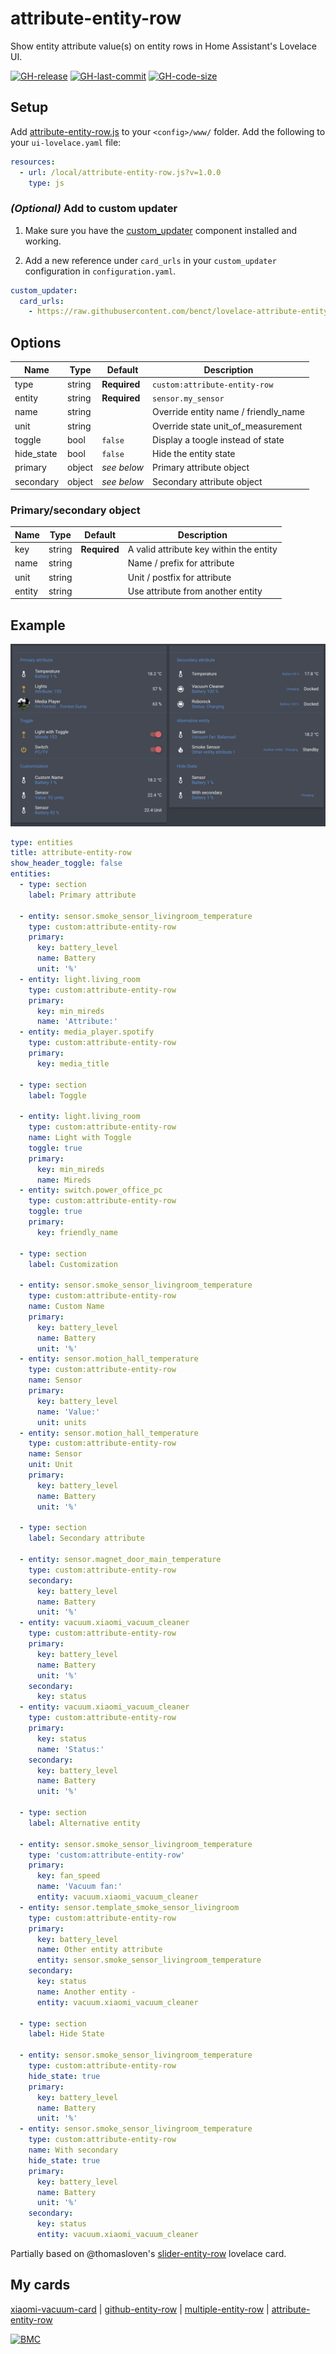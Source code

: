 # attribute-entity-row
Show entity attribute value(s) on entity rows in Home Assistant's Lovelace UI.

[![GH-release](https://img.shields.io/badge/version-1.0.0-red.svg?style=flat-square)](https://raw.githubusercontent.com/benct/lovelace-attribute-entity-row/master/attribute-entity-row.js)
[![GH-last-commit](https://img.shields.io/github/last-commit/benct/lovelace-attribute-entity-row.svg?style=flat-square)](https://github.com/benct/lovelace-attribute-entity-row/commits/master)
[![GH-code-size](https://img.shields.io/github/languages/code-size/benct/lovelace-attribute-entity-row.svg?style=flat-square)](https://github.com/benct/lovelace-attribute-entity-row)

## Setup

Add [attribute-entity-row.js](https://raw.githubusercontent.com/benct/lovelace-attribute-entity-row/master/attribute-entity-row.js) to your `<config>/www/` folder. Add the following to your `ui-lovelace.yaml` file:

```yaml
resources:
  - url: /local/attribute-entity-row.js?v=1.0.0
    type: js
```

### *(Optional)* Add to custom updater

1. Make sure you have the [custom_updater](https://github.com/custom-components/custom_updater) component installed and working.

2. Add a new reference under `card_urls` in your `custom_updater` configuration in `configuration.yaml`.

```yaml
custom_updater:
  card_urls:
    - https://raw.githubusercontent.com/benct/lovelace-attribute-entity-row/master/tracker.json
```

## Options

| Name | Type | Default | Description
| ---- | ---- | ------- | -----------
| type | string | **Required** | `custom:attribute-entity-row`
| entity | string | **Required** | `sensor.my_sensor`
| name | string | | Override entity name / friendly_name
| unit | string | | Override state unit_of_measurement
| toggle | bool | `false` | Display a toogle instead of state
| hide_state | bool | `false` | Hide the entity state
| primary | object | *see below* | Primary attribute object
| secondary | object | *see below* | Secondary attribute object

### Primary/secondary object

| Name | Type | Default | Description
| ---- | ---- | ------- | -----------
| key  | string | **Required** | A valid attribute key within the entity
| name | string | | Name / prefix for attribute
| unit | string | | Unit / postfix for attribute
| entity | string | | Use attribute from another entity

## Example

![attribute-entity-row](https://raw.githubusercontent.com/benct/lovelace-attribute-entity-row/master/example.png)

```yaml
type: entities
title: attribute-entity-row
show_header_toggle: false
entities:
  - type: section
    label: Primary attribute

  - entity: sensor.smoke_sensor_livingroom_temperature
    type: custom:attribute-entity-row
    primary:
      key: battery_level
      name: Battery
      unit: '%'
  - entity: light.living_room
    type: custom:attribute-entity-row
    primary:
      key: min_mireds
      name: 'Attribute:'
  - entity: media_player.spotify
    type: custom:attribute-entity-row
    primary:
      key: media_title

  - type: section
    label: Toggle

  - entity: light.living_room
    type: custom:attribute-entity-row
    name: Light with Toggle
    toggle: true
    primary:
      key: min_mireds
      name: Mireds
  - entity: switch.power_office_pc
    type: custom:attribute-entity-row
    toggle: true
    primary:
      key: friendly_name

  - type: section
    label: Customization

  - entity: sensor.smoke_sensor_livingroom_temperature
    type: custom:attribute-entity-row
    name: Custom Name
    primary:
      key: battery_level
      name: Battery
      unit: '%'
  - entity: sensor.motion_hall_temperature
    type: custom:attribute-entity-row
    name: Sensor
    primary:
      key: battery_level
      name: 'Value:'
      unit: units
  - entity: sensor.motion_hall_temperature
    type: custom:attribute-entity-row
    name: Sensor
    unit: Unit
    primary:
      key: battery_level
      name: Battery
      unit: '%'

  - type: section
    label: Secondary attribute

  - entity: sensor.magnet_door_main_temperature
    type: custom:attribute-entity-row
    secondary:
      key: battery_level
      name: Battery
      unit: '%'
  - entity: vacuum.xiaomi_vacuum_cleaner
    type: custom:attribute-entity-row
    primary:
      key: battery_level
      name: Battery
      unit: '%'
    secondary:
      key: status
  - entity: vacuum.xiaomi_vacuum_cleaner
    type: custom:attribute-entity-row
    primary:
      key: status
      name: 'Status:'
    secondary:
      key: battery_level
      name: Battery
      unit: '%'

  - type: section
    label: Alternative entity

  - entity: sensor.smoke_sensor_livingroom_temperature
    type: 'custom:attribute-entity-row'
    primary:
      key: fan_speed
      name: 'Vacuum fan:'
      entity: vacuum.xiaomi_vacuum_cleaner
  - entity: sensor.template_smoke_sensor_livingroom
    type: custom:attribute-entity-row
    primary:
      key: battery_level
      name: Other entity attribute
      entity: sensor.smoke_sensor_livingroom_temperature
    secondary:
      key: status
      name: Another entity -
      entity: vacuum.xiaomi_vacuum_cleaner

  - type: section
    label: Hide State

  - entity: sensor.smoke_sensor_livingroom_temperature
    type: custom:attribute-entity-row
    hide_state: true
    primary:
      key: battery_level
      name: Battery
      unit: '%'
  - entity: sensor.smoke_sensor_livingroom_temperature
    type: custom:attribute-entity-row
    name: With secondary
    hide_state: true
    primary:
      key: battery_level
      name: Battery
      unit: '%'
    secondary:
      key: status
      entity: vacuum.xiaomi_vacuum_cleaner
```

Partially based on @thomasloven's [slider-entity-row](https://github.com/thomasloven/lovelace-slider-entity-row) lovelace card.

## My cards

[xiaomi-vacuum-card](https://github.com/benct/lovelace-xiaomi-vacuum-card) | 
[github-entity-row](https://github.com/benct/lovelace-github-entity-row) | 
[multiple-entity-row](https://github.com/benct/lovelace-multiple-entity-row) | 
[attribute-entity-row](https://github.com/benct/lovelace-attribute-entity-row)

[![BMC](https://www.buymeacoffee.com/assets/img/custom_images/white_img.png)](https://www.buymeacoff.ee/benct)
